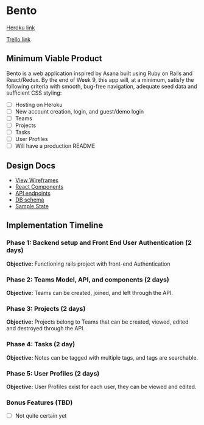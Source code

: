 # Bento

[Heroku link][heroku]

[Trello link][trello]

[heroku]: http://ben-to.herokuapp.com
[trello]: https://trello.com/b/UGFK5ng3/bento-board

## Minimum Viable Product

Bento is a web application inspired by Asana built using Ruby on Rails
and React/Redux.  By the end of Week 9, this app will, at a minimum, satisfy the
following criteria with smooth, bug-free navigation, adequate seed data and
sufficient CSS styling:

- [ ] Hosting on Heroku
- [ ] New account creation, login, and guest/demo login
- [ ] Teams
- [ ] Projects
- [ ] Tasks
- [ ] User Profiles
- [ ] Will have a production README

## Design Docs
* [View Wireframes][wireframes]
* [React Components][components]
* [API endpoints][api-endpoints]
* [DB schema][schema]
* [Sample State][sample-state]

[wireframes]: docs/wireframes
[components]: docs/component-hierarchy.md
[sample-state]: docs/sample-state.md
[api-endpoints]: docs/api-endpoints.md
[schema]: docs/schema.md

## Implementation Timeline

### Phase 1: Backend setup and Front End User Authentication (2 days)

**Objective:** Functioning rails project with front-end Authentication

### Phase 2: Teams Model, API, and components (2 days)

**Objective:** Teams can be created, joined, and left through
the API.

### Phase 3: Projects (2 days)

**Objective:** Projects belong to Teams that can be created, viewed, edited and destroyed through the API.

### Phase 4: Tasks (2 day)

**Objective:** Notes can be tagged with multiple tags, and tags are searchable.

### Phase 5: User Profiles (2 days)

**Objective:** User Profiles exist for each user, they can be viewed and edited.

### Bonus Features (TBD)
- [ ] Not quite certain yet
